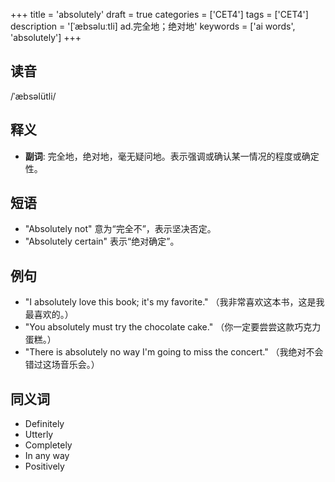 +++
title = 'absolutely'
draft = true
categories = ['CET4']
tags = ['CET4']
description = '[ˈæbsəluːtli] ad.完全地；绝对地'
keywords = ['ai words', 'absolutely']
+++

## 读音
/ˈæbsəlütli/

## 释义
- **副词**: 完全地，绝对地，毫无疑问地。表示强调或确认某一情况的程度或确定性。

## 短语
- "Absolutely not" 意为“完全不”，表示坚决否定。
- "Absolutely certain" 表示“绝对确定”。

## 例句
- "I absolutely love this book; it's my favorite." （我非常喜欢这本书，这是我最喜欢的。）
- "You absolutely must try the chocolate cake." （你一定要尝尝这款巧克力蛋糕。）
- "There is absolutely no way I'm going to miss the concert." （我绝对不会错过这场音乐会。）

## 同义词
- Definitely
- Utterly
- Completely
- In any way
- Positively
